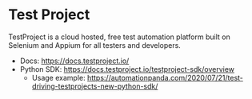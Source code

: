 # Test Project

TestProject is a cloud hosted, free test automation platform built on Selenium and Appium for all testers and developers.

- Docs: https://docs.testproject.io/
- Python SDK: https://docs.testproject.io/testproject-sdk/overview
    - Usage example: https://automationpanda.com/2020/07/21/test-driving-testprojects-new-python-sdk/
    

